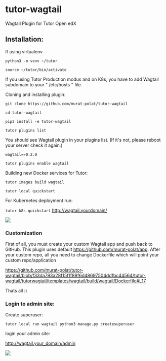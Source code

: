# tutor-wagtail
Wagtail Plugin for Tutor Open edX



## Installation:
If using virtualenv

`python3 -m venv ~/tutor  `

`source ~/tutor/bin/activate  `

If you using Tutor Production modus and on K8s, you have to add Wagtail subdomain to your " /etc/hosts "  file. 

Cloning and installing plugin:


`git clone https://github.com/murat-polat/tutor-wagtail   `

`cd tutor-wagtail  `

`pip3 install -e tutor-wagtail    `

`tutor plugins list  `

You should see  Wagtail plugin in your plugins list. (If it's not, please reboot your server  check it again.)

`wagtail==0.2.0   `  

`tutor plugins enable wagtail `


Building new Docker services for Tutor:

`tutor images build wagtail  `

`tutor local quickstart  `


For Kubernetes deployment run:

`tutor k8s quickstart`        http://wagtail.yourdomain/


![](src/wagtail.png)

### Customization

First of all, you must create your custom Wagtail app and push back to GitHub.
This plugin uses default  https://github.com/murat-polat/app. After your custom repo, all you need to change
Dockerfile which will point your custom repo/application

https://github.com/murat-polat/tutor-wagtail/blob/f33da793a28f15f1f89f6d48697504ddfbc44564/tutor-wagtail/tutorwagtail/templates/wagtail/build/wagtail/Dockerfile#L17

Thats all :)


### Login to admin site:

Create superuser:

`tutor local run wagtail python3 manage.py createsuperuser  `

login your admin site:

http://wagtail.your_domain/admin


![](src/wagtailAdmin.png)